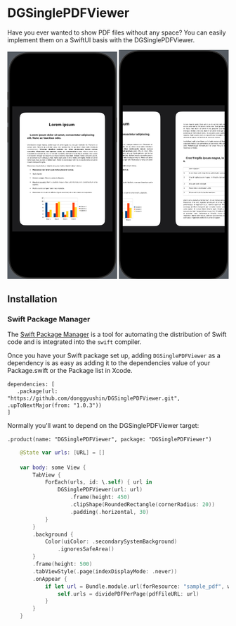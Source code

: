 # DGSinglePDFViewer

Have you ever wanted to show PDF files without any space? You can easily implement them on a SwiftUI basis with the DGSinglePDFViewer.

<div>
   <img src="https://raw.githubusercontent.com/donggyushin/DGSinglePDFViewer/refs/heads/develop/screenshots/1.png" width=250 />
   <img src="https://raw.githubusercontent.com/donggyushin/DGSinglePDFViewer/refs/heads/develop/screenshots/2.png" width=250 />
</div>

## Installation

### Swift Package Manager

The [Swift Package Manager](https://www.swift.org/documentation/package-manager/) is a tool for automating the distribution of Swift code and is integrated into the `swift` compiler.

Once you have your Swift package set up, adding `DGSinglePDFViewer` as a dependency is as easy as adding it to the dependencies value of your Package.swift or the Package list in Xcode.

```
dependencies: [
   .package(url: "https://github.com/donggyushin/DGSinglePDFViewer.git", .upToNextMajor(from: "1.0.3"))
]
```

Normally you'll want to depend on the DGSinglePDFViewer target:

```
.product(name: "DGSinglePDFViewer", package: "DGSinglePDFViewer")
```

```swift
    @State var urls: [URL] = []
    
    var body: some View {
        TabView {
            ForEach(urls, id: \.self) { url in
                DGSinglePDFViewer(url: url)
                    .frame(height: 450)
                    .clipShape(RoundedRectangle(cornerRadius: 20))
                    .padding(.horizontal, 30)
            }
        }
        .background {
            Color(uiColor: .secondarySystemBackground)
                .ignoresSafeArea()
        }
        .frame(height: 500)
        .tabViewStyle(.page(indexDisplayMode: .never))
        .onAppear {
            if let url = Bundle.module.url(forResource: "sample_pdf", withExtension: "pdf") {
                self.urls = dividePDFPerPage(pdfFileURL: url)
            }
        }
    }
```

